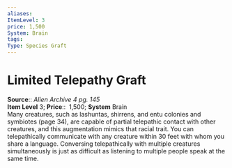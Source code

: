 ```yaml
---
aliases: 
ItemLevel: 3
price: 1,500
System: Brain
tags: 
Type: Species Graft
---
```


# Limited Telepathy Graft

**Source**:: _Alien Archive 4 pg. 145_  
**Item Level** 3;
**Price**::  1,500; **System** Brain  
Many creatures, such as lashuntas, shirrens, and entu colonies and symbiotes (page 34), are capable of partial telepathic contact with other creatures, and this augmentation mimics that racial trait. You can telepathically communicate with any creature within 30 feet with whom you share a language. Conversing telepathically with multiple creatures simultaneously is just as difficult as listening to multiple people speak at the same time.
